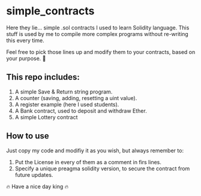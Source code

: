 # simple_contracts
Here they lie... simple .sol contracts I used to learn Solidity language. 
This stuff is used by me to compile more complex programs without re-writing this every time.

Feel free to pick those lines up and modify them to your contracts, based on your purpose. 🥰

 ## This repo includes:
1. A simple Save & Return string program.
2. A counter (saving, adding, resetting a uint value).
3. A register example (here I used students).
4. A Bank contract, used to deposit and withdraw Ether.
5. A simple Lottery contract

## How to use
Just copy my code and modifiy it as you wish, but always remember to:
1. Put the License in every of them as a comment in firs lines.
2. Specify a unique preagma solidity version, to secure the contract from future updates.

🔥 Have a nice day king 🔥
